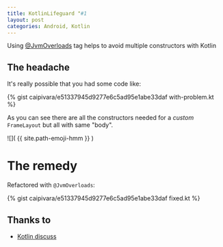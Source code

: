 ```yaml
---
title: KotlinLifeguard "#1
layout: post
categories: Android, Kotlin
---
```


Using [@JvmOverloads][0] tag helps to avoid multiple constructors with Kotlin

## The headache

It's really possible that you had some code like:

{% gist caipivara/e51337945d9277e6c5ad95e1abe33daf with-problem.kt %}

As you can see there are all the constructors needed for a _custom_ `FrameLayout` but all with same "body".

![]( {{ site.path-emoji-hmm }} )
 
# The remedy

Refactored with `@JvmOverloads`:

{% gist caipivara/e51337945d9277e6c5ad95e1abe33daf fixed.kt %}

## Thanks to

- [Kotlin discuss](https://discuss.kotlinlang.org/t/simple-constructors-for-inheritance/1874/2)


[0]: https://kotlinlang.org/api/latest/jvm/stdlib/kotlin.jvm/-jvm-overloads/